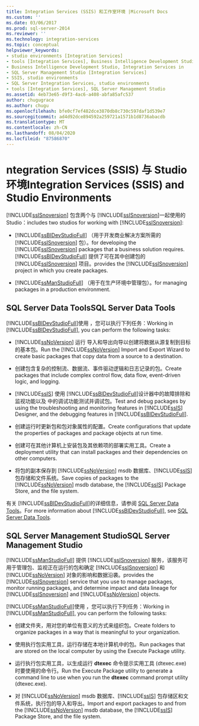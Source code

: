 ```yaml
---
title: Integration Services (SSIS) 和工作室环境 |Microsoft Docs
ms.custom: ''
ms.date: 03/06/2017
ms.prod: sql-server-2014
ms.reviewer: ''
ms.technology: integration-services
ms.topic: conceptual
helpviewer_keywords:
- studio environments [Integration Services]
- tools [Integration Services], Business Intelligence Development Studio
- Business Intelligence Development Studio, Integration Services in
- SQL Server Management Studio [Integration Services]
- SSIS, studio environments
- SQL Server Integration Services, studio environments
- tools [Integration Services], SQL Server Management Studio
ms.assetid: 4eb73e65-d9f3-4ac6-a408-abfa85afc537
author: chugugrace
ms.author: chugu
ms.openlocfilehash: bfe0cf7ef482dce3870db8c730c597daf1d539e7
ms.sourcegitcommit: ad4d92dce894592a259721a1571b1d8736abacdb
ms.translationtype: MT
ms.contentlocale: zh-CN
ms.lasthandoff: 08/04/2020
ms.locfileid: "87586870"
---
```

# <a name="integration-services-ssis-and-studio-environments"></a><span data-ttu-id="44e9e-102">ntegration Services (SSIS) 与 Studio 环境</span><span class="sxs-lookup"><span data-stu-id="44e9e-102">Integration Services (SSIS) and Studio Environments</span></span>
  [!INCLUDE[ssISnoversion](../includes/ssisnoversion-md.md)] <span data-ttu-id="44e9e-103">包含两个与 [!INCLUDE[ssISnoversion](../includes/ssisnoversion-md.md)]一起使用的 Studio：</span><span class="sxs-lookup"><span data-stu-id="44e9e-103">includes two studios for working with [!INCLUDE[ssISnoversion](../includes/ssisnoversion-md.md)]:</span></span>  
  
-   [!INCLUDE[ssBIDevStudioFull](../includes/ssbidevstudiofull-md.md)] <span data-ttu-id="44e9e-104">（用于开发商业解决方案所需的 [!INCLUDE[ssISnoversion](../includes/ssisnoversion-md.md)] 包）。</span><span class="sxs-lookup"><span data-stu-id="44e9e-104">for developing the [!INCLUDE[ssISnoversion](../includes/ssisnoversion-md.md)] packages that a business solution requires.</span></span> [!INCLUDE[ssBIDevStudioFull](../includes/ssbidevstudiofull-md.md)] <span data-ttu-id="44e9e-105">提供了可在其中创建包的 [!INCLUDE[ssISnoversion](../includes/ssisnoversion-md.md)] 项目。</span><span class="sxs-lookup"><span data-stu-id="44e9e-105">provides the [!INCLUDE[ssISnoversion](../includes/ssisnoversion-md.md)] project in which you create packages.</span></span>  
  
-   [!INCLUDE[ssManStudioFull](../includes/ssmanstudiofull-md.md)] <span data-ttu-id="44e9e-106">（用于在生产环境中管理包）。</span><span class="sxs-lookup"><span data-stu-id="44e9e-106">for managing packages in a production environment.</span></span>  
  
## <a name="sql-server-data-tools"></a><span data-ttu-id="44e9e-107">SQL Server Data Tools</span><span class="sxs-lookup"><span data-stu-id="44e9e-107">SQL Server Data Tools</span></span>  
 <span data-ttu-id="44e9e-108">[!INCLUDE[ssBIDevStudioFull](../includes/ssbidevstudiofull-md.md)]使用 ，您可以执行下列任务：</span><span class="sxs-lookup"><span data-stu-id="44e9e-108">Working in [!INCLUDE[ssBIDevStudioFull](../includes/ssbidevstudiofull-md.md)], you can perform the following tasks:</span></span>  
  
-   <span data-ttu-id="44e9e-109">[!INCLUDE[ssNoVersion](../includes/ssnoversion-md.md)] 运行  导入和导出向导以创建将数据从源复制到目标的基本包。</span><span class="sxs-lookup"><span data-stu-id="44e9e-109">Run the [!INCLUDE[ssNoVersion](../includes/ssnoversion-md.md)] Import and Export Wizard to create basic packages that copy data from a source to a destination.</span></span>  
  
-   <span data-ttu-id="44e9e-110">创建包含复杂的控制流、数据流、事件驱动逻辑和日志记录的包。</span><span class="sxs-lookup"><span data-stu-id="44e9e-110">Create packages that include complex control flow, data flow, event-driven logic, and logging.</span></span>  
  
-   <span data-ttu-id="44e9e-111">[!INCLUDE[ssIS](../includes/ssis-md.md)] 使用 [!INCLUDE[ssBIDevStudioFull](../includes/ssbidevstudiofull-md.md)]设计器中的故障排除和监视功能以及  中的调试功能测试并调试包。</span><span class="sxs-lookup"><span data-stu-id="44e9e-111">Test and debug packages by using the troubleshooting and monitoring features in [!INCLUDE[ssIS](../includes/ssis-md.md)] Designer, and the debugging features in [!INCLUDE[ssBIDevStudioFull](../includes/ssbidevstudiofull-md.md)].</span></span>  
  
-   <span data-ttu-id="44e9e-112">创建运行时更新包和包对象属性的配置。</span><span class="sxs-lookup"><span data-stu-id="44e9e-112">Create configurations that update the properties of packages and package objects at run time.</span></span>  
  
-   <span data-ttu-id="44e9e-113">创建可在其他计算机上安装包及其依赖项的部署实用工具。</span><span class="sxs-lookup"><span data-stu-id="44e9e-113">Create a deployment utility that can install packages and their dependencies on other computers.</span></span>  
  
-   <span data-ttu-id="44e9e-114">将包的副本保存到 [!INCLUDE[ssNoVersion](../includes/ssnoversion-md.md)] msdb 数据库、[!INCLUDE[ssIS](../includes/ssis-md.md)] 包存储和文件系统。</span><span class="sxs-lookup"><span data-stu-id="44e9e-114">Save copies of packages to the [!INCLUDE[ssNoVersion](../includes/ssnoversion-md.md)] msdb database, the [!INCLUDE[ssIS](../includes/ssis-md.md)] Package Store, and the file system.</span></span>  
  
 <span data-ttu-id="44e9e-115">有关 [!INCLUDE[ssBIDevStudioFull](../includes/ssbidevstudiofull-md.md)]的详细信息，请参阅 [SQL Server Data Tools](https://msdn.microsoft.com/library/hh272686.aspx)。</span><span class="sxs-lookup"><span data-stu-id="44e9e-115">For more information about [!INCLUDE[ssBIDevStudioFull](../includes/ssbidevstudiofull-md.md)], see [SQL Server Data Tools](https://msdn.microsoft.com/library/hh272686.aspx).</span></span>  
  
## <a name="sql-server-management-studio"></a><span data-ttu-id="44e9e-116">SQL Server Management Studio</span><span class="sxs-lookup"><span data-stu-id="44e9e-116">SQL Server Management Studio</span></span>  
 [!INCLUDE[ssManStudioFull](../includes/ssmanstudiofull-md.md)] <span data-ttu-id="44e9e-117">提供 [!INCLUDE[ssISnoversion](../includes/ssisnoversion-md.md)] 服务，该服务可用于管理包、监视正在运行的包和确定 [!INCLUDE[ssISnoversion](../includes/ssisnoversion-md.md)] 和 [!INCLUDE[ssNoVersion](../includes/ssnoversion-md.md)] 对象的影响和数据沿袭。</span><span class="sxs-lookup"><span data-stu-id="44e9e-117">provides the [!INCLUDE[ssISnoversion](../includes/ssisnoversion-md.md)] service that you use to manage packages, monitor running packages, and determine impact and data lineage for [!INCLUDE[ssISnoversion](../includes/ssisnoversion-md.md)] and [!INCLUDE[ssNoVersion](../includes/ssnoversion-md.md)] objects.</span></span>  
  
 <span data-ttu-id="44e9e-118">[!INCLUDE[ssManStudioFull](../includes/ssmanstudiofull-md.md)]使用 ，您可以执行下列任务：</span><span class="sxs-lookup"><span data-stu-id="44e9e-118">Working in [!INCLUDE[ssManStudioFull](../includes/ssmanstudiofull-md.md)], you can perform the following tasks:</span></span>  
  
-   <span data-ttu-id="44e9e-119">创建文件夹，用对您的单位有意义的方式来组织包。</span><span class="sxs-lookup"><span data-stu-id="44e9e-119">Create folders to organize packages in a way that is meaningful to your organization.</span></span>  
  
-   <span data-ttu-id="44e9e-120">使用执行包实用工具，运行存储在本地计算机中的包。</span><span class="sxs-lookup"><span data-stu-id="44e9e-120">Run packages that are stored on the local computer by using the Execute Package utility.</span></span>  
  
-   <span data-ttu-id="44e9e-121">运行执行包实用工具，以生成运行 **dtexec** 命令提示实用工具 (dtexec.exe) 时要使用的命令行。</span><span class="sxs-lookup"><span data-stu-id="44e9e-121">Run the Execute Package utility to generate a command line to use when you run the **dtexec** command prompt utility (dtexec.exe).</span></span>  
  
-   <span data-ttu-id="44e9e-122">对 [!INCLUDE[ssNoVersion](../includes/ssnoversion-md.md)] msdb 数据库、[!INCLUDE[ssIS](../includes/ssis-md.md)] 包存储区和文件系统，执行包的导入和导出。</span><span class="sxs-lookup"><span data-stu-id="44e9e-122">Import and export packages to and from the [!INCLUDE[ssNoVersion](../includes/ssnoversion-md.md)] msdb database, the [!INCLUDE[ssIS](../includes/ssis-md.md)] Package Store, and the file system.</span></span>  
  
